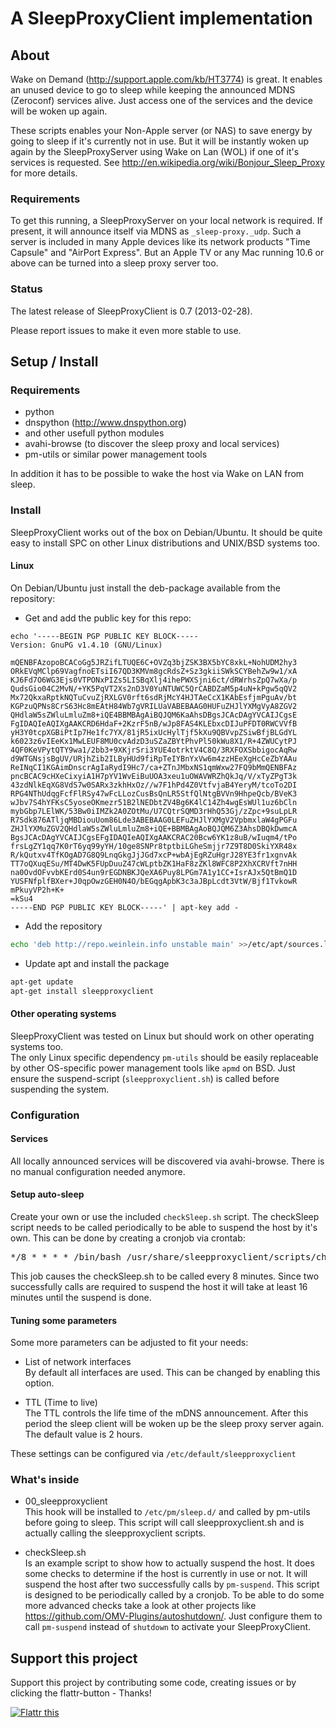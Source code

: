 # A SleepProxyClient implementation

## About

Wake on Demand (http://support.apple.com/kb/HT3774) is great.
It enables an unused device to go to sleep while keeping the announced MDNS (Zeroconf) services alive.
Just access one of the services and the device will be woken up again.

These scripts enables your Non-Apple server (or NAS) to save energy by going to sleep if it's currently not in use.
But it will be instantly woken up again by the SleepProxyServer using Wake on Lan (WOL) if one of it's services is requested. See http://en.wikipedia.org/wiki/Bonjour_Sleep_Proxy for more details.

### Requirements
To get this running, a SleepProxyServer on your local network is required. If present, it will announce itself via MDNS as <code>_sleep-proxy._udp</code>. 
Such a server is included in many Apple devices like its network products "Time Capsule" and "AirPort Express". But an Apple TV or any Mac running 10.6 or above can be turned into a sleep proxy server too.

### Status
The latest release of SleepProxyClient is 0.7 (2013-02-28).

Please report issues to make it even more stable to use.


## Setup / Install

### Requirements

 - python
 - dnspython (http://www.dnspython.org)
 - and other usefull python modules
 - avahi-browse (to discover the sleep proxy and local services)
 - pm-utils or similar power management tools

 In addition it has to be possible to wake the host via Wake on LAN from sleep.
 
### Install

SleepProxyClient works out of the box on Debian/Ubuntu.
It should be quite easy to install SPC on other Linux distributions and UNIX/BSD systems too.

#### Linux
On Debian/Ubuntu just install the deb-package available from the repository:

  * Get and add the public key for this repo:

```
echo '-----BEGIN PGP PUBLIC KEY BLOCK-----
Version: GnuPG v1.4.10 (GNU/Linux)
 
mQENBFAzopoBCACoGg5JRZifLTUQE6C+OVZq3bjZSK3BX5bYC8xkL+NohUDM2hy3
ORkEVqMClp69VagfnoETsiI67QD3KMVm8gcRdsZ+Sz3gkiiSWkSCYBehZw9w1/xA
KJ6Fd7O6WG3Ejs0VTPONxPIZs5LISBqXlj4ihePWXSjni6ct/dRWrhsZpQ7wXa/p
QudsGio04C2MvN/+YK5PqVT2Xs2nD3V0YuNTUWC5QrCABDZaM5p4uN+kPgw5qQV2
Mx72QkxaRptkNQTuCvuZjRXLGV0rft6sdRjMcY4HJTAeCcX1KAbEsfjmPguAv/bt
KGPzuQPNs8CrS63Hc8mEAtH84Wb7gVRILUaVABEBAAG0HUFuZHJlYXMgVyA8ZGV2
QHdlaW5sZWluLmluZm8+iQE4BBMBAgAiBQJQM6KaAhsDBgsJCAcDAgYVCAIJCgsE
FgIDAQIeAQIXgAAKCRD6HdaF+2KzrF5nB/wJp8FAS4KLEbxcDIJuPFDT0RWCVVfB
yH3Y0tcpXGBiPtIp7He1fc7YX/81jR5ixUcHylTjf5kXu9QBVvpZSiwBfjBLGdYL
k6023z6vIEeKx1MwLEUF8MU0cvAdzD3uSZaZBYtPhvPl50kWu8X1/R+4ZWUCytPJ
4QF0KeVPytQTY9wa1/2bb3+9XKjrSri3YUE4otrktV4C8Q/3RXFOXSbbigocAqRw
d9WTGNsjsBgUV/URjhZib2ILByHUd9fiRpTeIYBnYxVw6m4zzHEeXgHcCeZbYAAu
ReINqCI1KGAimDnscrAgIaRydI9Hc7/ca+ZTnJMbxNS1qmWxw27FQ9bMmQENBFAz
pncBCAC9cHXeCixyiA1H7pYV1WvEiBuUOA3xeu1uOWAVWRZhQkJq/V/xTyZPgT3k
43zdNlkEqXG8VdS7w0SARx3zkhHxOz//w7F1hPd4Z0VtfvjaB4YeryM/tcoTo2DI
RPG4NThUdqgFcfFlRSy47wFcLLozCusBsQnLR5StfQlNtgBVVn9HhpeQcb/BVeK3
wJbv7S4hYFKsC5yoseOKmezr51B2lNEDbtZV4Bg6K4lC14Zh4wgEsWUl1uz6bCln
mybGbp7LElWK/53Bw0iIMZk2A0ZOtMu/U7CQtrSQMD3rHhQ53Gj/zZpc+9suLpLR
R7Sdk876ATljqMBDiouUom86Lde3ABEBAAG0LEFuZHJlYXMgV2VpbmxlaW4gPGFu
ZHJlYXMuZGV2QHdlaW5sZWluLmluZm8+iQE+BBMBAgAoBQJQM6Z3AhsDBQkDwmcA
BgsJCAcDAgYVCAIJCgsEFgIDAQIeAQIXgAAKCRAC20Bcw6YK1z8uB/wIuqm4/tPo
frsLgZY1qq7K0rT6yq99yYH/10ge8SNPr8tptbiLGheSmjjr7Z9T8D0SkiYXR48x
R/kQutxv4TfKOgAD7G8Q9LnqGkgJjJGd7xcP+wbAjEgRZuHgrJ28YE3fr1xgnvAk
TT7oQXuqESu/MT4DwK5FUpDuuZ47cWLptbZK1HaF8zZKl8WFC8P2XhXCRVft7nHH
na0OvdOFvvbKErd0S4un9rEGDNBKJQeXA6Puy8LPGm7A1y1CC+IsrAJx5QtBmQ1D
YUSFNfplfBXer+J0qpOwzGEH0N4O/bEGqgApbK3c3aJBpLcdt3VtW/Bjf1TvkowR
mPkuyVP2h+K+
=kSu4
-----END PGP PUBLIC KEY BLOCK-----' | apt-key add -
```

  * Add the repository

```bash
echo 'deb http://repo.weinlein.info unstable main' >>/etc/apt/sources.list
```

  * Update apt and install the package

```bash
apt-get update
apt-get install sleepproxyclient
```

#### Other operating systems

SleepProxyClient was tested on Linux but should work on other operating systems too.  
The only Linux specific dependency `pm-utils` should be easily replaceable by other OS-specific power management tools like `apmd` on BSD.
Just ensure the suspend-script (`sleepproxyclient.sh`) is called before suspending the system.


### Configuration

#### Services

All locally announced services will be discovered via avahi-browse. There is no manual configuration needed anymore.

#### Setup auto-sleep

Create your own or use the included <code>checkSleep.sh</code> script.
The checkSleep script needs to be called periodically to be able to suspend the host by it's own.
This can be done by creating a cronjob via crontab:
<pre>*/8 * * * * /bin/bash /usr/share/sleepproxyclient/scripts/checkSleep.sh</pre>

This job causes the checkSleep.sh to be called every 8 minutes. Since two successfully calls are required to suspend the host it will take at least 16 minutes until the suspend is done.

#### Tuning some parameters

Some more parameters can be adjusted to fit your needs:

- List of network interfaces    
	By default all interfaces are used. This can be changed by enabling this option.

- TTL (Time to live)   
	The TTL controls the life time of the mDNS announcement. After this period the sleep client will be woken up be the sleep proxy server again. The default value is 2 hours.

These settings can be configured via <code>/etc/default/sleepproxyclient</code>
	
### What's inside

- 00_sleepproxyclient    
	This hook will be installed to <code>/etc/pm/sleep.d/</code> and called by pm-utils before going to sleep. This script will call sleepproxyclient.sh and is actually calling the sleepproxyclient scripts.

- checkSleep.sh   
 Is an example script to show how to actually suspend the host. It does some checks to determine if the host is currently in use or not. It will suspend the host after two successfully calls by <code>pm-suspend</code>. This script is designed to be periodically called by a cronjob.
	To be able to do some more advanced checks take a look at other projects like https://github.com/OMV-Plugins/autoshutdown/. Just configure them to call <code>pm-suspend</code> instead of <code>shutdown</code> to activate your SleepProxyClient.


## Support this project

Support this project by contributing some code, creating issues or by clicking the flattr-button - Thanks!

<a href="http://flattr.com/thing/713748/aweinSleepProxyClient-on-GitHub" target="_blank">
<img src="http://api.flattr.com/button/flattr-badge-large.png" alt="Flattr this" title="Flattr this" border="0" /></a>
